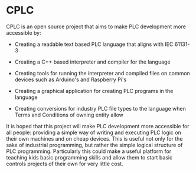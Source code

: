 # CPLC
 
CPLC is an open source project that aims to make PLC development more accessible by:

+ Creating a readable text based PLC language that aligns with IEC 61131-3

+ Creating a C++ based interpreter and compiler for the language

+ Creating tools for running the interpreter and compiled files on common devices such as Arduino's and Raspberry Pi's

+ Creating a graphical application for creating PLC programs in the language

+ Creating conversions for industry PLC file types to the language when Terms and Conditions of owning entity allow

It is hoped that this project will make PLC development more accessible for all people: providing a simple way of writing and executing PLC logic on their own machines and on cheap devices. This is useful not only for the sake of industrial programming, but rather the simple logical structure of PLC programming. Particularly this could make a useful platform for teaching kids basic programming skills and allow them to start basic controls projects of their own for very little cost. 


